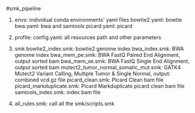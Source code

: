 #smk_pipeline
1. envs: individual conda environments' yaml files
	bowtie2.yaml: bowtie
	bwa.yaml: bwa and samtools
	picard.yaml: picard

2. profile:
	config.yaml: all resources path and other parameters
3. smk
	bowtie2_index.smk: bowtie2 genome index 
	bwa_index.smk: BWA genome index
	bwa_mem_pe.smk: BWA FastQ Paired End Alignment, output sorted bam
	bwa_mem_se.smk: BWA FastQ Single End Alignment, output sorted bam
	mutect2_tumor_normal_somatic_mut.smk: GATK4 Mutect2 Variant Calling, Multiple Tumor & Single Normal, output: combined vcd.gz file
	picard_clean.smk: Picard Clean bam file
	picard_markduplicate.smk: Picard Markduplicate picard clean bam file
	samtools_index.smk: index bam file

4. all_rules.smk: call all the smk/scripts.smk